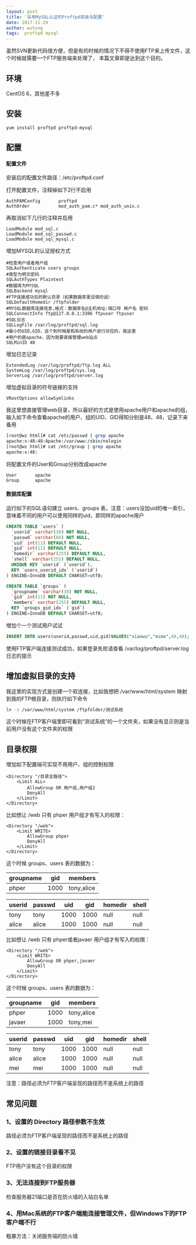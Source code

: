 ```yaml
---
layout: post
title: '采用MySQL认证的Proftpd安装与配置'
date: 2017-11-29
author: wutong
tags:  proftpd mysql
---
```


虽然SVN更新代码很方便，但是有的时候的情况下不得不使用FTP来上传文件，这个时候就需要一个FTP服务端来处理了，
本篇文章即是达到这个目的。

## 环境

CentOS 6，其他差不多

## 安装
```bash
yum install proftpd proftpd-mysql
```

## 配置

#### 配置文件

安装后的配置文件路径：/etc/proftpd.conf

打开配置文件，注释掉如下2行不启用

```apacheconf
AuthPAMConfig       proftpd
AuthOrder           mod_auth_pam.c* mod_auth_unix.c
```

再取消如下几行的注释并启用

```apacheconf
LoadModule mod_sql.c
LoadModule mod_sql_passwd.c
LoadModule mod_sql_mysql.c
```

增加MYSQL的认证授权方式

```apacheconf
#检查用户或者用户组
SQLAuthenticate users groups
#类型为明文密码
SQLAuthTypes Plaintext
#数据库为MYSQL
SQLBackend mysql
#FTP连接成功后的默认目录（如果数据库里没填的话）
SQLDefaultHomedir /ftpfolder
#MYSQL数据库连接信息,格式：数据库名@主机地址:端口号 用户名 密码
SQLConnectInfo ftp@127.0.0.1:3306 ftpuser ftpuser
#SQL日志
SQLLogFile /var/log/proftpd/sql.log
#最小的UID,GID，这个到时候是和系统的用户进行对应的，我这里
#用户的是apache，因为我要直接管理web站点
SQLMinID 40
```

增加日志记录

```apacheconf
ExtendedLog /var/log/proftpd/ftp.log ALL
SystemLog /var/log/proftpd/sys.log
ServerLog /var/log/proftpd/server.log
```

增加虚拟目录的符号链接的支持

```apacheconf
VRootOptions allowSymlinks
```

我这里想直接管理web目录，所以最好的方式是使用apache用户和apache的组，输入如下命令查看apache的用户、组的UID、GID得知分别是48、48，记录下来备用

```bash
[root@wz html]# cat /etc/passwd | grep apache
apache:x:48:48:Apache:/var/www:/sbin/nologin
[root@wz html]# cat /etc/group | grep apache
apache:x:48:
```

将配置文件的User和Group分别改成apache

```apacheconf
User       apache
Group      apache
```

#### 数据库配置

运行如下的SQL语句建立 users、groups 表，注意：users没加uid的唯一索引，意味着不同的用户可以使用同样的uid，即同样的apache用户

```sql
CREATE TABLE `users` (
  `userid` varchar(30) NOT NULL,
  `passwd` varchar(80) NOT NULL,
  `uid` int(11) DEFAULT NULL,
  `gid` int(11) DEFAULT NULL,
  `homedir` varchar(255) DEFAULT NULL,
  `shell` varchar(255) DEFAULT NULL,
  UNIQUE KEY `userid` (`userid`),
  KEY `users_userid_idx` (`userid`)
) ENGINE=InnoDB DEFAULT CHARSET=utf8;
```

```sql
CREATE TABLE `groups` (
  `groupname` varchar(30) NOT NULL,
  `gid` int(11) NOT NULL,
  `members` varchar(255) DEFAULT NULL,
  KEY `groups_gid_idx` (`gid`)
) ENGINE=InnoDB DEFAULT CHARSET=utf8;
```

增加个一个测试用户试试

```sql
INSERT INTO users(userid,passwd,uid,gid)VALUES("xiaowu","mima",48,48);
```

使用FTP客户端连接测试成功，如果登录失败请查看 /var/log/proftpd/server.log 日志的提示


## 增加虚拟目录的支持

我这里的实现方式是创建一个软连接，比如我想把 /var/www/html/system 映射到我的FTP根目录，则执行如下命令

```bash
ln -s /var/www/html/system /ftpfolder/测试系统
```

这个时候在FTP客户端里即可看到“测试系统”的一个文件夹，如果没有显示则是当前用户没有这个文件夹的权限

## 目录权限

增加如下配置端可实现不用用户、组的控制权限

```apacheconf
<Directory "/目录全路径">
    <Limit ALL>
        AllowGroup OR 用户组,用户组2
        DenyAll
    </Limit>
</Directory>
```

比如想让 /web 只有 phper 用户组才有写入的权限：

```apacheconf
<Directory "/web">
    <Limit WRITE>
        AllowGroup phper
        DenyAll
    </Limit>
</Directory>
```
这个时候 groups、users 表的数据为：


| groupname | gid | members |
| --- | --- | --- |
| phper | 1000 | tony,alice |


| userid | passwd | uid | gid | homedir | shell |
| --- | --- | --- | --- | --- | --- |
| tony | tony | 1000 | 1000 | null | null |
| alice | alice | 1000 | 1000 | null | null |


比如想让 /web 只有 phper或者javaer 用户组才有写入的权限：

```apacheconf
<Directory "/web">
    <Limit WRITE>
        AllowGroup OR phper,javaer
        DenyAll
    </Limit>
</Directory>
```
这个时候 groups、users 表的数据为：


| groupname | gid | members |
| --- | --- | --- |
| phper | 1000 | tony,alice |
| javaer | 1000 | tony,mei |


| userid | passwd | uid | gid | homedir | shell |
| --- | --- | --- | --- | --- | --- |
| tony | tony | 1000 | 1000 | null | null |
| alice | alice | 1000 | 1000 | null | null |
| mei | mei | 1000 | 1000 | null | null |


注意：路径必须为FTP客户端呈现的路径而不是系统上的路径


## 常见问题

### 1、设置的 Directory 路径参数不生效
 
 路径必须为FTP客户端呈现的路径而不是系统上的路径
 
### 2、设置的链接目录看不见

 FTP用户没有这个目录的权限
 
### 3、无法连接到FTP服务器

 检查服务器21端口是否在防火墙的入站白名单
 
### 4、用Mac系统的FTP客户端能连接管理文件，但Windows下的FTP客户端不行

 粗暴方法：关闭服务端的防火墙